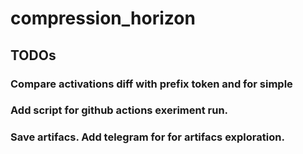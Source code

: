 # compression_horizon

## TODOs

### Compare activations diff with prefix token and for simple

### Add script for github actions exeriment run.


### Save artifacs. Add telegram for for artifacs exploration.



